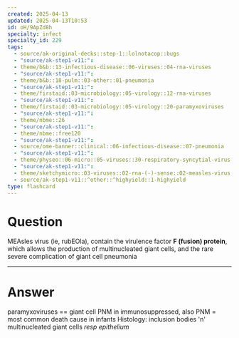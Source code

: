 ```yaml
---
created: 2025-04-13
updated: 2025-04-13T10:53
id: oH/9ApZd8h
specialty: infect
specialty_id: 229
tags:
  - source/ak-original-decks::step-1::lolnotacop::bugs
  - "source/ak-step1-v11:": 
  - theme/b&b::13-infectious-disease::06-viruses::04-rna-viruses
  - "source/ak-step1-v11:": 
  - theme/b&b::18-pulm::03-other::01-pneumonia
  - "source/ak-step1-v11:": 
  - theme/firstaid::03-microbiology::05-virology::12-rna-viruses
  - "source/ak-step1-v11:": 
  - theme/firstaid::03-microbiology::05-virology::20-paramyxoviruses
  - "source/ak-step1-v11:": 
  - theme/nbme::26
  - "source/ak-step1-v11:": 
  - theme/nbme::free120
  - "source/ak-step1-v11:": 
  - source/ome-banner::clinical::06-infectious-disease::07-pneumonia
  - "source/ak-step1-v11:": 
  - theme/physeo::06-micro::05-viruses::30-respiratory-syncytial-virus-(rsv)-&-human-metapneumovirus-(hpmv)
  - "source/ak-step1-v11:": 
  - theme/sketchymicro::03-viruses::02-rna-(-)-sense::02-measles-virus,-mumps-virus,-respiratory-syncytial-virus,-parainfluenza-virus-(paramyxoviridae)
  - source/ak-step1-v11::^other::^highyield::1-highyield
type: flashcard
---
```


# Question
MEAsles virus (ie, rubEOla), contain the virulence factor **F (fusion) protein**, which allows the production of multinucleated giant cells, and the rare severe complication of giant cell pneumonia

---

# Answer
paramyxoviruses == giant cell PNM in immunosuppressed, also PNM = most common death cause in infants   Histology: inclusion bodies 'n' multinucleated giant cells *resp epithelium*